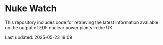 # Nuke Watch

This repository includes code for retrieving the latest information available on the output of EDF nuclear power plants in the UK.

Last updated: 2025-05-23 19:09